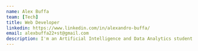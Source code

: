 ```yaml
---
name: Alex Buffa
team: [Tech]
title: Web Developer
linkedin: https://www.linkedin.com/in/alexandro-buffa/
email: alexbuffa22+st@gmail.com
description: I'm an Artificial Intelligence and Data Analytics student who appens to be a Web Developer enthusiast
---
```

